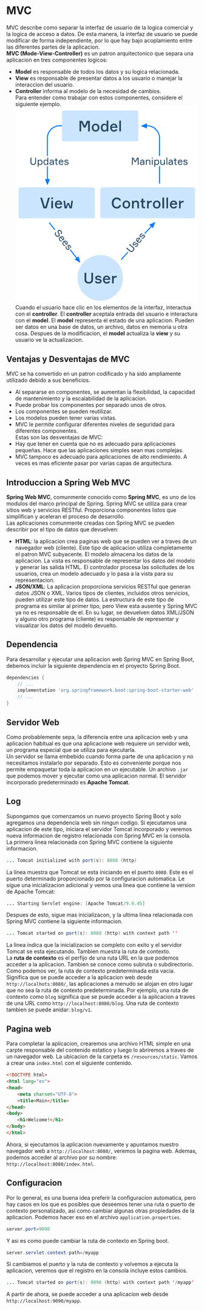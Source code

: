 # MVC
MVC describe como separar la interfaz de usuario de la logica comercial y la logica de acceso a datos. De esta manera, la interfaz de usuario se puede modificar de forma independiente, por lo que hay bajo acoplamiento entre las diferentes partes de la aplicacion.  
**MVC (Mode-View-Controller)** es un patron arquitectonico  que separa una aplicacion en tres componentes logicos:
- **Model** es responsable de todos los datos y su logica relacionada.
- **View** es responsable de presentar datos a los usuario o manejar la interaccion del usuario.
- **Controller** informa al modelo de la necesidad de cambios.  
Para entender como trabajar con estos componentes, considere el siguiente ejemplo.
![model-view-controller](img/05.svg)
Cuando el usuario hace clic en los elementos de la interfaz, interactua con el **controller**. El **controller** aceptala entrada del usuario e interactura con el **model**. El **model** representa el estado de una aplicacion. Pueden ser datos en una base de datos, un archivo, datos en memoria u otra cosa. Despues de la modificacion, el **model** actualiza la **view** y su usuario ve la actualizacion.  

## Ventajas y Desventajas de MVC
MVC se ha convertido en un patron codificado y ha sido ampliamente utilizado debido a sus beneficios.
- Al separarse en componentes, se aumentan la flexibilidad, la capacidad de mantenimiento y la escalabilidad de la aplicacion.
- Puede probar los componentes por separado unos de otros.
- Los componentes se pueden reutilizar.
- Los modelos pueden tener varias vistas.
- MVC le permite configurar diferentes niveles de seguridad para diferentes componentes.  
Estas son las desventajas de MVC:
- Hay que tener en cuenta que no es adecuado para aplicaciones pequeñas. Hace que las aplicaciones simples sean mas complejas.
- MVC tampoco es adecuado para aplicaciones de alto rendimiento. A veces es mas eficiente pasar por varias capas de arquitectura.

## Introduccion a Spring Web MVC
**Spring Web MVC**, comunmente conocido como **Spring MVC**, es uno de los modulos del marco principal de Spring. Spring MVC se utiliza para crear sitios web y servicios RESTful. Proporciona componentes listos que simplifican y aceleran el proceso de desarrollo.  
Las aplicaciones comunmente creadas con Spring MVC se pueden describir por el tipo de datos que devuelven:
- **HTML**: la aplicacion crea paginas web que se pueden ver a traves de un navegador web (cliente). Este tipo de aplicacion utiliza completamente el patron MVC subyacente. El modelo almacena los datos de la aplicacion. La vista es responsable de representar los datos del modelo y generar las salida HTML. El controlador procesa las solicitudes de los usuarios, crea un modelo adecuado y lo pasa a la vista para su representacion.
- **JSON/XML**: La aplicacion proporciona servicios RESTful que generan datos JSON o XML. Varios tipos de clientes, incluidos otros servicios, pueden utilizar este tipo de datos. La estructura de este tipo de programa es similar al primer tipo, pero View esta ausente y Spring MVC ya no es responsable de el. En su lugar, se devuelven datos XML/JSON y alguno otro programa (cliente) es responsable de representar y visualizar los datos del modelo devuelto.  

## Dependencia
Para desarrollar y ejecutar una aplicacion web Spring MVC en Spring Boot, debemos incluir la siguiente dependencia en el proyecto Spring Boot.
~~~gradle
dependencies {
    // ...
    implementation 'org.springframework.boot:spring-boot-starter-web'
    // ...
}
~~~

## Servidor Web
Como probablemente sepa, la diferencia entre una aplicacion web y una aplicacion habitual es que una aplicacione web requiere un servidor web, un programa especial que se utiliza para ejecutarla.  
Un servidor se llama embebido cuando forma parte de una aplicacion y no necesitamos instalarlo por separado. Esto es conveniente porque nos permite empaquetar toda la aplicacion en un ejecutable. Un archivo `.jar` que podemos mover y ejecutar como una aplicacion normal. El servidor incorporado predeterminado es **Apache Tomcat**.  

## Log
Supongamos que comenzamos un nuevo proyecto Spring Boot y solo agregamos una dependencia web sin ningun codigo. Si ejecutamos una aplicacion de este tipo, iniciara el servidor Tomcat incorporado y veremos nueva informacion de registro relacionada con Spring MVC en la consola.  
La primera linea relacionada con Spring MVC contiene la siguiente informacion.
~~~java
... Tomcat initialized with port(s): 8080 (http)
~~~
La linea muestra que Tomcat se esta iniciando en el puerto `8080`. Este es el puerto determinado proporcionado por la configuracion automatica. Le sigue una inicializacion adicional y vemos una linea que contiene la version de Apache Tomcat:
~~~java
... Starting Servlet engine: [Apache Tomcat/9.0.45]
~~~
Despues de esto, sigue mas inicializacon, y la ultima linea relacionada con Spring MVC contiene la siguiente informacion.
~~~java
... Tomcat started on port(s): 8080 (http) with context path ''
~~~
La linea indica que la inicializacion se completo con exito y el servidor Tomcat se esta ejecutando. Tambien muestra la ruta de contexto.  
La **ruta de contexto** es el perfijo de una ruta URL en la que podemos acceder a la aplicacion. Tambien se conoce como subruta o subdirectorio. Como podemos ver, la ruta de contexto predeterminada esta vacia. Significa que se puede acceder a la aplicacion web desde `http://localhots:8080/`, las aplicaciones a menudo se alojan en otro lugar que no sea la ruta de contexto predeterminada. Por ejemplo, una ruta de contexto como `blog` significa que se puede acceder a la aplicacion a traves de una URL como `http://localhost:8080/blog`. Una ruta de contexto tambien se puede anidar: `blog/v1`.

## Pagina web
Para completar la aplicacion, crearemos una archivo HTML simple en una carpte responsable del contenido estatico y luego lo abriremos a traves de un navegador web. La ubicacion de la carpeta es `/resources/static`. Vamos a crear una `index.html` con el siguiente contenido.
~~~html
<!DOCTYPE html>
<html lang="en">
<head>
    <meta charset="UTF-8">
    <title>Main</title>
</head>
<body>
    <h1>Welcome!</h1>
</body>
</html>
~~~
Ahora, si ejecutamos la aplicacion nuevamente y apuntamos nuestro navegador web a `http://localhost:8080/`, veremos la pagina web. Ademas, podemos acceder al archivo por su nombre: `http://localhost:8080/index.html`.  

## Configuracion
Por lo general, es una buena idea preferir la configuracion automatica, pero hay casos en los que es posibles que deseemos tener una ruta o puerto de contexto personalizado, asi como cambiar algunas otras propiedades de la aplicacion. Podemos hacer eso en el archivo `application.properties`.
~~~java
server.port=9090
~~~
Y asi es como puede cambiar la ruta de contexto en Spring boot.
~~~java
server.servlet.context-path=/myapp
~~~
Si cambiamos el puerto y la ruta de contexto y volvemos a ejecuta la aplicacion, veremos que el registro en la consola incluye estos cambios.
~~~java
... Tomcat started on port(s): 9090 (http) with context path '/myapp'
~~~
A partir de ahora, se puede acceder a una aplicacion web desde `http://localhost:9090/myapp`.